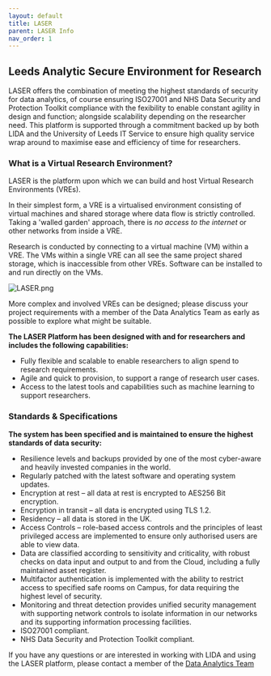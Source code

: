 ```yaml
---
layout: default
title: LASER
parent: LASER Info
nav_order: 1
---
```


## Leeds Analytic Secure Environment for Research 

LASER offers the combination of meeting the highest standards of security for data analytics, of course ensuring ISO27001 and NHS Data Security and Protection Toolkit compliance with the fexibility to enable constant agility in design and function; alongside scalability depending on the researcher need. This platform is supported through a commitment backed up by both LIDA and the University of Leeds IT Service to ensure high quality service wrap around to maximise ease and efficiency of time for researchers.

### What is a Virtual Research Environment? 
LASER is the platform upon which we can build and host Virtual Research Environments (VREs). 

In their simplest form, a VRE is a virtualised environment consisting of virtual machines and shared storage where data flow is strictly controlled. Taking a 'walled garden' approach, there is _no access to the internet_ or other networks from inside a VRE. 

Research is conducted by connecting to a virtual machine (VM) within a VRE. The VMs within a single VRE can all see the same project shared storage, which is inaccessible from other VREs. Software can be installed to and run directly on the VMs. 

![LASER.png](./images/index/laser_smol.png)

More complex and involved VREs can be designed; please discuss your project requirements with a member of the Data Analytics Team as early as possible to explore what might be suitable.

**The LASER Platform has been designed with and for researchers and includes the following capabilities:**
- Fully flexible and scalable to enable researchers to align spend to research requirements.
- Agile and quick to provision, to support a range of research user cases.
- Access to the latest tools and capabilities such as machine learning to support researchers. 

### Standards & Specifications
**The system has been specified and is maintained to ensure the highest standards of data security:**
- Resilience levels and backups provided by one of the most cyber-aware and heavily invested companies in the world. 
- Regularly patched with the latest software and operating system updates.
- Encryption at rest – all data at rest is encrypted to AES256 Bit encryption.
- Encryption in transit – all data is encrypted using TLS 1.2.
- Residency – all data is stored in the UK.
- Access Controls – role-based access controls and the principles of least privileged access are implemented to ensure only authorised users are able to view data.
- Data are classified according to sensitivity and criticality, with robust checks on data input and output to and from the Cloud, including a fully maintained asset register.
- Multifactor authentication is implemented with the ability to restrict access to specified safe rooms on Campus, for data requiring the highest level of security.
- Monitoring and threat detection provides unified security management with supporting network controls to isolate information in our networks and its supporting information processing facilities.
- ISO27001 compliant.
- NHS Data Security and Protection Toolkit compliant. 

If you have any questions or are interested in working with LIDA and using the LASER platform, please contact a member of the [Data Analytics Team](mailto:ircdst@leeds.ac.uk)
